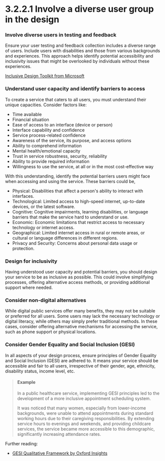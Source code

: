 # 3.2.2.1 Involve a diverse user group in the design

### **Involve diverse users in testing and feedback**

Ensure your user testing and feedback collection includes a diverse range of users. Include users with disabilities and those from various backgrounds and experiences. This approach helps identify potential accessibility and inclusivity issues that might be overlooked by individuals without these experiences.

[Inclusive Design Toolkit from Microsoft](https://www.microsoft.com/design/inclusive/)

### **Understand user capacity and identify barriers to access**

To create a service that caters to all users, you must understand their unique capacities. Consider factors like:

* Time available
* Financial situation
* Ease of access to an interface (device or person)
* Interface capability and confidence
* Service process-related confidence
* Awareness of the service, its purpose, and access options
* Ability to comprehend information
* Mental health/emotional capacity
* Trust in service robustness, security, reliability
* Ability to provide required information
* Willingness to use the service, at all or in the most cost-effective way

With this understanding, identify the potential barriers users might face when accessing and using the service. These barriers could be,

* Physical: Disabilities that affect a person's ability to interact with interfaces.
* Technological: Limited access to high-speed internet, up-to-date devices, or the latest software.
* Cognitive: Cognitive impairments, learning disabilities, or language barriers that make the service hard to understand or use.
* Economic: Economic limitations that restrict access to necessary technology or internet access.
* Geographical: Limited internet access in rural or remote areas, or cultural or language differences in different regions.
* Privacy and Security: Concerns about personal data usage or protection.

### **Design for inclusivity**

Having understood user capacity and potential barriers, you should design your service to be as inclusive as possible. This could involve simplifying processes, offering alternative access methods, or providing additional support where needed.

### **Consider non-digital alternatives**

While digital public services offer many benefits, they may not be suitable or preferred for all users. Some users may lack the necessary technology or digital literacy, while others may simply prefer traditional methods. In these cases, consider offering alternative mechanisms for accessing the service, such as phone support or physical locations.

### **Consider Gender Equality and Social Inclusion (GESI)**

In all aspects of your design process, ensure principles of Gender Equality and Social Inclusion (GESI) are adhered to. It means your service should be accessible and fair to all users, irrespective of their gender, age, ethnicity, disability status, income level, etc.

> #### Example
>
> In a public healthcare service, implementing GESI principles led to the development of a more inclusive appointment scheduling system.&#x20;
>
> It was noticed that many women, especially from lower-income backgrounds, were unable to attend appointments during standard working hours due to their caregiving responsibilities. By extending service hours to evenings and weekends, and providing childcare services, the service became more accessible to this demographic, significantly increasing attendance rates.&#x20;

Further reading:

* [GESI Qualitative Framework by Oxford Insights](https://www.oxfordinsights.com/gesiqualitativeframework)
